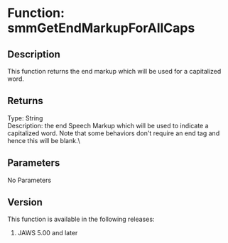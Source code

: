 # Function: smmGetEndMarkupForAllCaps

## Description

This function returns the end markup which will be used for a
capitalized word.

## Returns

Type: String\
Description: the end Speech Markup which will be used to indicate a
capitalized word. Note that some behaviors don\'t require an end tag and
hence this will be blank.\

## Parameters

No Parameters

## Version

This function is available in the following releases:

1.  JAWS 5.00 and later
